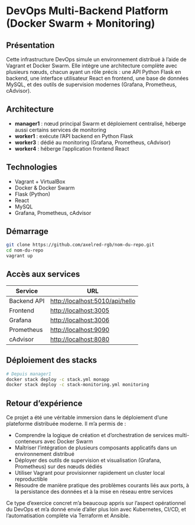 # DevOps Multi-Backend Platform (Docker Swarm + Monitoring)

## Présentation

Cette infrastructure DevOps simule un environnement distribué à l’aide de Vagrant et Docker Swarm. Elle intègre une architecture complète avec plusieurs nœuds, chacun ayant un rôle précis : une API Python Flask en backend, une interface utilisateur React en frontend, une base de données MySQL, et des outils de supervision modernes (Grafana, Prometheus, cAdvisor).

## Architecture

* **manager1** : nœud principal Swarm et déploiement centralisé, héberge aussi certains services de monitoring
* **worker1** : exécute l’API backend en Python Flask
* **worker3** : dédié au monitoring (Grafana, Prometheus, cAdvisor)
* **worker4** : héberge l’application frontend React

## Technologies

* Vagrant + VirtualBox
* Docker & Docker Swarm
* Flask (Python)
* React
* MySQL
* Grafana, Prometheus, cAdvisor

## Démarrage

```bash
git clone https://github.com/axelred-rgb/nom-du-repo.git
cd nom-du-repo
vagrant up
```

## Accès aux services

| Service     | URL                                                                |
| ----------- | ------------------------------------------------------------------ |
| Backend API | [http://localhost:5010/api/hello](http://localhost:5010/api/hello) |
| Frontend    | [http://localhost:3005](http://localhost:3005)                     |
| Grafana     | [http://localhost:3006](http://localhost:3006)                     |
| Prometheus  | [http://localhost:9090](http://localhost:9090)                     |
| cAdvisor    | [http://localhost:8080](http://localhost:8080)                     |

## Déploiement des stacks

```bash
# Depuis manager1
docker stack deploy -c stack.yml monapp
docker stack deploy -c stack-monitoring.yml monitoring
```

## Retour d’expérience

Ce projet a été une véritable immersion dans le déploiement d’une plateforme distribuée moderne. Il m’a permis de :

* Comprendre la logique de création et d’orchestration de services multi-conteneurs avec Docker Swarm
* Maîtriser l’intégration de plusieurs composants applicatifs dans un environnement distribué
* Déployer des outils de supervision et visualisation (Grafana, Prometheus) sur des nœuds dédiés
* Utiliser Vagrant pour provisionner rapidement un cluster local reproductible
* Résoudre de manière pratique des problèmes courants liés aux ports, à la persistance des données et à la mise en réseau entre services

Ce type d’exercice concret m’a beaucoup appris sur l’aspect opérationnel du DevOps et m’a donné envie d’aller plus loin avec Kubernetes, CI/CD, et l’automatisation complète via Terraform et Ansible.

